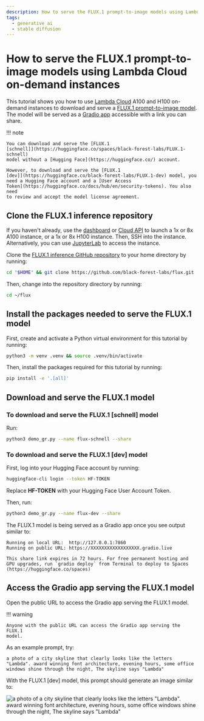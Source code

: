 ```yaml
---
description: How to serve the FLUX.1 prompt-to-image models using Lambda Cloud on-demand instances
tags:
  - generative ai
  - stable diffusion
---
```


# How to serve the FLUX.1 prompt-to-image models using Lambda Cloud on-demand instances

This tutorial shows you how to use [Lambda
Cloud](https://lambdalabs.com/service/gpu-cloud) A100 and H100 on-demand
instances to download and serve a [FLUX.1 prompt-to-image
model](https://blackforestlabs.ai/). The model will be served as a [Gradio
app](https://www.gradio.app/) accessible with a link you can share.

!!! note

    You can download and serve the [FLUX.1
    [schnell]](https://huggingface.co/spaces/black-forest-labs/FLUX.1-schnell)
    model without a [Hugging Face](https://huggingface.co/) account.

    However, to download and serve the [FLUX.1
    [dev]](https://huggingface.co/black-forest-labs/FLUX.1-dev) model, you
    need a Hugging Face account and a [User Access
    Token](https://huggingface.co/docs/hub/en/security-tokens). You also need
    to review and accept the model license agreement.

## Clone the FLUX.1 inference repository

If you haven't already, use the
[dashboard](https://cloud.lambdalabs.com/instances) or [Cloud
API](https://docs.lambdalabs.com/on-demand-cloud/cloud-api) to launch a 1x or
8x A100 instance, or a 1x or 8x H100 instance. Then, SSH into the instance.
Alternatively, you can use [JupyterLab](../../public-cloud/on-demand/getting-started.md#how-do-i-open-jupyterlab-on-my-instance)
to access the instance.

Clone the [FLUX.1 inference GitHub
repository](https://github.com/black-forest-labs/flux) to your home directory
by running:

```bash
cd "$HOME" && git clone https://github.com/black-forest-labs/flux.git
```

Then, change into the repository directory by running:

```bash
cd ~/flux
```

## Install the packages needed to serve the FLUX.1 model

First, create and activate a Python virtual environment for this tutorial by
running:

```bash
python3 -m venv .venv && source .venv/bin/activate
```

Then, install the packages required for this tutorial by running:

```bash
pip install -e '.[all]'
```

## Download and serve the FLUX.1 model

### To download and serve the FLUX.1 [schnell] model

Run:

```bash
python3 demo_gr.py --name flux-schnell --share
```

### To download and serve the FLUX.1 [dev] model

First, log into your Hugging Face account by running:

```bash
huggingface-cli login --token HF-TOKEN
```

Replace **HF-TOKEN** with your Hugging Face User Account Token.

Then, run:

```bash
python3 demo_gr.py --name flux-dev --share
```

The FLUX.1 model is being served as a Gradio app once you see output similar
to:

```
Running on local URL:  http://127.0.0.1:7860
Running on public URL: https://XXXXXXXXXXXXXXXXXX.gradio.live

This share link expires in 72 hours. For free permanent hosting and GPU upgrades, run `gradio deploy` from Terminal to deploy to Spaces (https://huggingface.co/spaces)
```


## Access the Gradio app serving the FLUX.1 model

Open the public URL to access the Gradio app serving the FLUX.1 model.

!!! warning

    Anyone with the public URL can access the Gradio app serving the FLUX.1
    model.

As an example prompt, try:

```
a photo of a city skyline that clearly looks like the letters "Lambda". award winning font architecture, evening hours, some office windows shine through the night, The skyline says "Lambda"
```

With the FLUX.1 [dev] model, this prompt should generate an image similar to:

![a photo of a city skyline that clearly looks like the letters "Lambda". award winning font architecture, evening hours, some office windows shine through the night, The skyline says "Lambda"](../../assets/images/flux-lambda-skyline.jpg)
